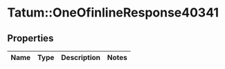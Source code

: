 # Tatum::OneOfinlineResponse40341

## Properties
Name | Type | Description | Notes
------------ | ------------- | ------------- | -------------

